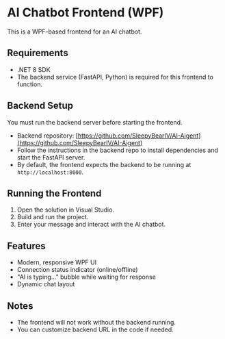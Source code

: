 # AI Chatbot Frontend (WPF)

This is a WPF-based frontend for an AI chatbot.

## Requirements
- .NET 8 SDK
- The backend service (FastAPI, Python) is required for this frontend to function.

## Backend Setup
You must run the backend server before starting the frontend.

- Backend repository: [https://github.com/SleepyBearIV/AI-Aigent](https://github.com/SleepyBearIV/AI-Aigent)
- Follow the instructions in the backend repo to install dependencies and start the FastAPI server.
- By default, the frontend expects the backend to be running at `http://localhost:8000`.

## Running the Frontend
1. Open the solution in Visual Studio.
2. Build and run the project.
3. Enter your message and interact with the AI chatbot.

## Features
- Modern, responsive WPF UI
- Connection status indicator (online/offline)
- "AI is typing..." bubble while waiting for response
- Dynamic chat layout

## Notes
- The frontend will not work without the backend running.
- You can customize backend URL in the code if needed.
